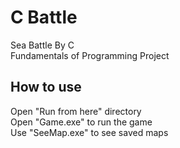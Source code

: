 # C Battle

Sea Battle By C   
Fundamentals of Programming Project

## How to use

Open "Run from here" directory   
Open "Game.exe" to run the game  
Use "SeeMap.exe" to see saved maps
